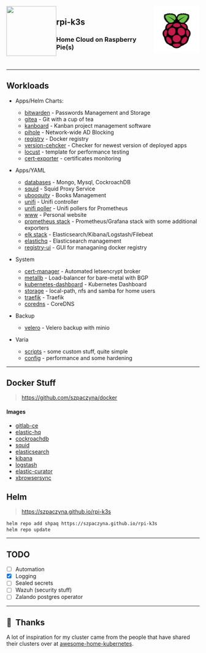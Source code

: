 <br>
<img src="assets/rpi.png" align="right" width="120px" height="120px"/>      
<img src="https://raspbernetes.github.io/img/logo.svg" align="left" width="130px" height="130px"/>

## rpi-k3s
### Home Cloud on Raspberry Pie(s)
<br>
<!--START_SECTION_PROFILE_VIEWS:readme-info-->

<!--END_SECTION_PROFILE_VIEWS:readme-info-->

* * *

## Workloads

-   Apps/Helm Charts:

    -   [bitwarden](https://bitwarden.com/) - Passwords Management and Storage
    -   [gitea](https://github.com/jfelten/gitea-helm-chart) - Git with a cup of tea
    -   [kanboard](https://kanboard.org/) - Kanban project management software
    -   [pihole](https://pi-hole.net/) - Network-wide AD Blocking
    -   [registry](https://hub.docker.com/_/registry/) - Docker registry
    -   [version-cehcker](charts/version-checker) - Checker for newest version of deployed apps
    -   [locust](charts/locust) - template for performance testing
    -   [cert-exporter](charts/cert-exporter) - certificates monitoring


-   Apps/YAML

    -   [databases](yaml/db) - Mongo, Mysql, CockroachDB
    -   [squid](yaml/squid) - Squid Proxy Service
    -   [ubooquity](yaml/ubooquity) - Books Management
    -   [unifi](yaml/unifi) - Unifi controller
    -   [unifi poller](yaml/unifi-poller) - Unifi pollers for Prometheus
    -   [www](yaml/www) - Personal website
    -   [prometheus stack](yaml/metrics) - Prometheus/Grafana stack with some additional exporters
    -   [elk stack](yaml/elk) - Elasticsearch/Kibana/Logstash/Filebeat
    -   [elastichq](yaml/eshq) - Elasticsearch management
    -   [registry-ui](yaml/registry-ui) - GUI for managaning docker registry


-   System

    -   [cert-manager](https://github.com/jetstack/cert-manager) - Automated letsencrypt broker
    -   [metallb](yaml/metallb) - Load-balancer for bare-metal with BGP
    -   [kubernetes-dashboard](yaml/kubernetes-dashboard) - Kubernetes Dashboard
    -   [storage](yaml/storage) - local-path, nfs and samba for home users
    -   [traefik](varia/traefik.yaml) - Traefik
    -   [coredns](varia/coredns.yaml) - CoreDNS


-   Backup

    -   [velero](backup/velero) - Velero backup with minio


-   Varia
    -   [scripts](varia/scripts) - some custom stuff, quite simple
    -   [config](varia/config) - performance and some hardening

* * *

## Docker Stuff

> <https://github.com/szpaczyna/docker>

#### Images

-   [gitlab-ce](https://hub.docker.com/repository/docker/szpaczyn/gitlab-ce)
-   [elastic-hq](https://hub.docker.com/repository/docker/szpaczyn/elastic-hq)
-   [cockroachdb](https://hub.docker.com/repository/docker/szpaczyn/cockroachdb)
-   [squid](https://hub.docker.com/repository/docker/szpaczyn/squid)
-   [elasticsearch](https://hub.docker.com/repository/docker/szpaczyn/elasticsearch-arm64)
-   [kibana](https://hub.docker.com/repository/docker/szpaczyn/kibana-arm64)
-   [logstash](https://hub.docker.com/repository/docker/szpaczyn/logstash-arm64)
-   [elastic-curator](https://hub.docker.com/repository/docker/szpaczyn/elasticsearch-curator)
-   [xbrowsersync](https://hub.docker.com/repository/docker/szpaczyn/xbrowsersync)

## Helm

> <https://szpaczyna.github.io/rpi-k3s>

    helm repo add shpaq https://szpaczyna.github.io/rpi-k3s
    helm repo update

<!--START_SECTION_LINES_OF_CODE:readme-info-->

<!--END_SECTION_LINES_OF_CODE:readme-info-->

* * *

## TODO

- [ ]  Automation
- [x]  Logging
- [ ]  Sealed secrets
- [ ]  Wazuh (security stuff)
- [ ]  Zalando postgres operator

* * *

## :handshake:  Thanks

A lot of inspiration for my cluster came from the people that have shared their
clusters over at [awesome-home-kubernetes].

[awesome-home-kubernetes]: https://github.com/k8s-at-home/awesome-home-kubernetes
